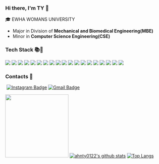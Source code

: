 ### Hi there, I'm TY 👋
:mortar_board: EWHA WOMANS UNIVERSITY
- Major in Division of __Mechanical and Biomedical Engineering(MBE)__
- Minor in __Computer Science Engineering(CSE)__

### Tech Stack :books:🔨
<img src="https://img.shields.io/badge/Python-3766AB?style=flat-square&logo=Python&logoColor=white"/></a>
<img src="https://img.shields.io/badge/tensorflow-FF6F00?style=flat-square&logo=tensorflow&logoColor=white"/></a>
<img src="https://img.shields.io/badge/PyTorch-EE4C2C?style=flat-square&logo=PyTorch&logoColor=white"/></a>
<img src="https://img.shields.io/badge/Keras-D00000?style=flat-square&logo=Keras&logoColor=white"/></a>
<img src="https://img.shields.io/badge/OpenCV-5C3EE8?style=flat-square&logo=OpenCV&logoColor=white"/></a>
<img src="https://img.shields.io/badge/MySQL-4479A1?style=flat-square&logo=MySQL&logoColor=white"/></a>
<img src="https://img.shields.io/badge/MSSQL-CC2927?style=flat-square&logo=Microsoft-SQL-Server&logoColor=white"/></a>
<img src="https://img.shields.io/badge/PostgreSQL-336791?style=flat-square&logo=PostgreSQL&logoColor=white"/></a>
<img src="https://img.shields.io/badge/C-A8B9CC?style=flat-square&logo=C&logoColor=white"/></a>
<img src="https://img.shields.io/badge/Java-ED8B00?style=flat-square&logo=java&logoColor=white"/></a>
<img src="https://img.shields.io/badge/Mathworks-0076A8?style=flat-square&logo=Mathworks&logoColor=white"/></a>
<img src="https://img.shields.io/badge/R-276DC3?style=flat-square&logo=R&logoColor=white"/></a>
<img src="https://img.shields.io/badge/Ubuntu-E95420?style=flat-square&logo=Ubuntu&logoColor=white"/></a>
<img src="https://img.shields.io/badge/Linux-FCC624?style=flat-square&logo=Linux&logoColor=white"/></a>
<img src="https://img.shields.io/badge/Anaconda-44A833?style=flat-square&logo=Anaconda&logoColor=white"/></a>
<img src="https://img.shields.io/badge/Jupyter-F37626?style=flat-square&logo=Jupyter&logoColor=white"/></a>
<img src="https://img.shields.io/badge/Colab-F9AB00?style=flat-square&logo=Google-Colab&logoColor=white"/></a>
<img src="https://img.shields.io/badge/Git-F05032?style=flat-square&logo=Git&logoColor=white"/></a>
<img src="https://img.shields.io/badge/GitHub-181717?style=flat-square&logo=GitHub&logoColor=white"/></a>



### Contacts 💌
&nbsp;[![Instagram Badge](http://img.shields.io/badge/-Instagram-E4405F?style=flat&logo=Instagram&logoColor=white&link=https://instagram.com/_tae.0_/=https://instagram.com/_tae.0_/)](https://instagram.com/_tae.0_) [![Gmail Badge](https://img.shields.io/badge/Gmail-d14836?style=flat-square&logo=Gmail&logoColor=white&link=mailto:ahnty0122@gmail.com)](mailto:ahnty0122@gmail.com)  

[<img src="https://user-images.githubusercontent.com/61795757/114225432-43c04c80-99ad-11eb-8bde-96785dc42f38.png" width="200px">](https://ahnty0122.tistory.com/)
[![ahnty0122's github stats](https://github-readme-stats.vercel.app/api?username=ahnty0122&count_private=true&hide=stars,contribs&show_icons=true&theme=flag-india)](https://github.com/ahnty0122)
[![Top Langs](https://github-readme-stats.vercel.app/api/top-langs/?username=ahnty0122&layout=compact&langs_count=7&hide=kotlin&theme=flag-india)](https://github.com/ahnty0122)

<!--
**ahnty0122/ahnty0122** is a ✨ _special_ ✨ repository because its `README.md` (this file) appears on your GitHub profile.

Here are some ideas to get you started:

- 🔭 I’m currently working on ...
- 🌱 I’m currently learning ...
- 👯 I’m looking to collaborate on ...
- 🤔 I’m looking for help with ...
- 💬 Ask me about ...
- 📫 How to reach me: ...
- 😄 Pronouns: ...
- ⚡ Fun fact: ...

[![ahnty0122's github stats](https://github-readme-stats.vercel.app/api?username=ahnty0122&count_private=true&hide=stars,prs&show_icons=true&theme=flag-india)](https://github.com/ahnty0122/github-readme-stats)
[![Top Langs](https://github-readme-stats.vercel.app/api/top-langs/?username=ahnty0122&layout=compact&theme=flag-india)](https://github.com/ahnty0122)

[![ahnty0122's github stats](https://github-readme-stats.vercel.app/api?username=ahnty0122&count_private=true&hide=stars,prs&show_icons=true&theme=great-gatsby)](https://github.com/ahnty0122/github-readme-stats)
[![Top Langs](https://github-readme-stats.vercel.app/api/top-langs/?username=ahnty0122&layout=compact&theme=great-gatsby)](https://github.com/ahnty0122)

### Awards 🏆 
- 2020 __2nd prize__, 2020 ICT CoC AI contest, Ministry of Science and ICT & National IT Industry Promotion Agency
- 2020 __2nd prize__, 2020 Research Data & AI Competition, KISTI
- __ADsP__(Advanced Data Analytics Semi-Professional) certificate

[![Blog Badge](https://img.shields.io/badge/Tech_Blog-EF5C55?style=flat-square&link=https://ahnty0122.tistory.com/)](https://ahnty0122.tistory.com/)

-->
